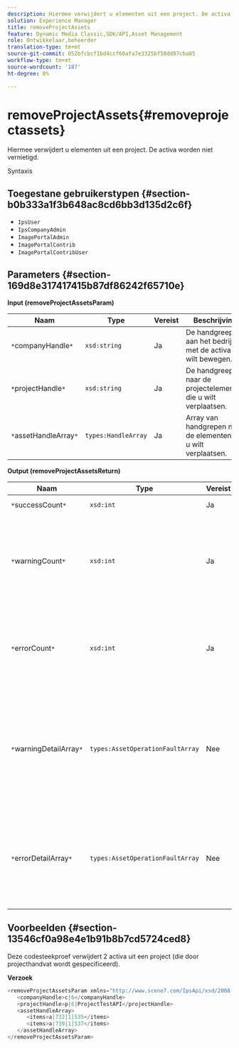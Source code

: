 ```yaml
---
description: Hiermee verwijdert u elementen uit een project. De activa worden niet vernietigd.
solution: Experience Manager
title: removeProjectAssets
feature: Dynamic Media Classic,SDK/API,Asset Management
role: Ontwikkelaar,beheerder
translation-type: tm+mt
source-git-commit: 052bfcbcf1bd4ccf60afa7e3325bf58dd07cba85
workflow-type: tm+mt
source-wordcount: '187'
ht-degree: 0%

---
```



# removeProjectAssets{#removeprojectassets}

Hiermee verwijdert u elementen uit een project. De activa worden niet vernietigd.

Syntaxis

## Toegestane gebruikerstypen {#section-b0b333a1f3b648ac8cd6bb3d135d2c6f}

* `IpsUser`
* `IpsCompanyAdmin`
* `ImagePortalAdmin`
* `ImagePortalContrib`
* `ImagePortalContribUser`

## Parameters {#section-169d8e317417415b87df86242f65710e}

**Input (removeProjectAssetsParam)**

| Naam | Type | Vereist | Beschrijving |
|---|---|---|---|
| `*`companyHandle`*` | `xsd:string` | Ja | De handgreep aan het bedrijf met de activa u wilt bewegen. |
| `*`projectHandle`*` | `xsd:string` | Ja | De handgreep naar de projectelementen die u wilt verplaatsen. |
| `*`assetHandleArray`*` | `types:HandleArray` | Ja | Array van handgrepen naar de elementen die u wilt verplaatsen. |

**Output (removeProjectAssetsReturn)**

| Naam | Type | Vereist | Beschrijving |
|---|---|---|---|
| `*`successCount`*` | `xsd:int` | Ja | Elementen tellen is verwijderd. |
| `*`warningCount`*` | `xsd:int` | Ja | Het aantal waarschuwingen dat wordt gegenereerd wanneer de bewerking heeft geprobeerd elementen uit het project te verwijderen. |
| `*`errorCount`*` | `xsd:int` | Ja | Het aantal fouten dat wordt gegenereerd toen de bewerking probeerde elementen uit het project te verwijderen. |
| `*`warningDetailArray`*` | `types:AssetOperationFaultArray` | Nee | De array met details die zijn gekoppeld aan de elementen die waarschuwingen hebben gegenereerd toen de bewerking probeerde deze te verwijderen uit het project. |
| `*`errorDetailArray`*` | `types:AssetOperationFaultArray` | Nee | De array met details die zijn gekoppeld aan de elementen die fouten genereerden toen de bewerking probeerde deze te verwijderen uit het project. |

## Voorbeelden {#section-13546cf0a98e4e1b91b8b7cd5724ced8}

Deze codesteekproef verwijdert 2 activa uit een project (die door projecthandvat wordt gespecificeerd).

**Verzoek**

```java
<removeProjectAssetsParam xmlns="http://www.scene7.com/IpsApi/xsd/2008-01-15">
   <companyHandle>c|6</companyHandle>
   <projectHandle>p|6|ProjectTestAPI</projectHandle>
   <assetHandleArray>
      <items>a|732|1|535</items>
      <items>a|739|1|537</items>
   </assetHandleArray>
</removeProjectAssetsParam>
```

